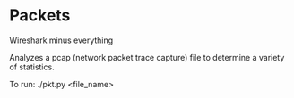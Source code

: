 # Packets
Wireshark minus everything

Analyzes a pcap (network packet trace capture) file to determine a variety of statistics.

To run: ./pkt.py <file_name>
